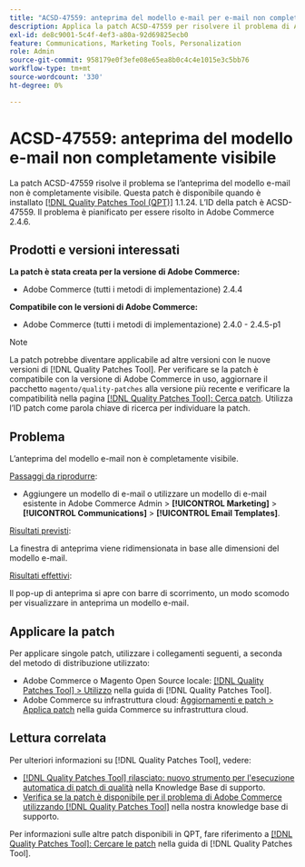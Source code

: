 ```yaml
---
title: "ACSD-47559: anteprima del modello e-mail per e-mail non completamente visibile"
description: Applica la patch ACSD-47559 per risolvere il problema di Adobe Commerce, se l’anteprima del modello e-mail non è completamente visibile.
exl-id: de8c9001-5c4f-4ef3-a80a-92d69825ecb0
feature: Communications, Marketing Tools, Personalization
role: Admin
source-git-commit: 958179e0f3efe08e65ea8b0c4c4e1015e3c5bb76
workflow-type: tm+mt
source-wordcount: '330'
ht-degree: 0%

---
```


# ACSD-47559: anteprima del modello e-mail non completamente visibile

La patch ACSD-47559 risolve il problema se l’anteprima del modello e-mail non è completamente visibile. Questa patch è disponibile quando è installato [[!DNL Quality Patches Tool (QPT)]](https://experienceleague.adobe.com/docs/commerce-knowledge-base/kb/announcements/commerce-announcements/magento-quality-patches-released-new-tool-to-self-serve-quality-patches.html) 1.1.24. L’ID della patch è ACSD-47559. Il problema è pianificato per essere risolto in Adobe Commerce 2.4.6.

## Prodotti e versioni interessati

**La patch è stata creata per la versione di Adobe Commerce:**

* Adobe Commerce (tutti i metodi di implementazione) 2.4.4

**Compatibile con le versioni di Adobe Commerce:**

* Adobe Commerce (tutti i metodi di implementazione) 2.4.0 - 2.4.5-p1

>[!NOTE]
>
>La patch potrebbe diventare applicabile ad altre versioni con le nuove versioni di [!DNL Quality Patches Tool]. Per verificare se la patch è compatibile con la versione di Adobe Commerce in uso, aggiornare il pacchetto `magento/quality-patches` alla versione più recente e verificare la compatibilità nella pagina [[!DNL Quality Patches Tool]: Cerca patch](https://experienceleague.adobe.com/tools/commerce-quality-patches/index.html). Utilizza l’ID patch come parola chiave di ricerca per individuare la patch.

## Problema

L’anteprima del modello e-mail non è completamente visibile.

<u>Passaggi da riprodurre</u>:

* Aggiungere un modello di e-mail o utilizzare un modello di e-mail esistente in Adobe Commerce Admin > **[!UICONTROL Marketing]** > **[!UICONTROL Communications]** > **[!UICONTROL Email Templates]**.

<u>Risultati previsti</u>:

La finestra di anteprima viene ridimensionata in base alle dimensioni del modello e-mail.

<u>Risultati effettivi</u>:

Il pop-up di anteprima si apre con barre di scorrimento, un modo scomodo per visualizzare in anteprima un modello e-mail.

## Applicare la patch

Per applicare singole patch, utilizzare i collegamenti seguenti, a seconda del metodo di distribuzione utilizzato:

* Adobe Commerce o Magento Open Source locale: [[!DNL Quality Patches Tool] > Utilizzo](https://experienceleague.adobe.com/docs/commerce-operations/tools/quality-patches-tool/usage.html) nella guida di [!DNL Quality Patches Tool].
* Adobe Commerce su infrastruttura cloud: [Aggiornamenti e patch > Applica patch](https://experienceleague.adobe.com/docs/commerce-cloud-service/user-guide/develop/upgrade/apply-patches.html) nella guida Commerce su infrastruttura cloud.

## Lettura correlata

Per ulteriori informazioni su [!DNL Quality Patches Tool], vedere:

* [[!DNL Quality Patches Tool] rilasciato: nuovo strumento per l&#39;esecuzione automatica di patch di qualità](/help/announcements/adobe-commerce-announcements/magento-quality-patches-released-new-tool-to-self-serve-quality-patches.md) nella Knowledge Base di supporto.
* [Verifica se la patch è disponibile per il problema di Adobe Commerce utilizzando  [!DNL Quality Patches Tool]](/help/support-tools/patches-available-in-qpt-tool/check-patch-for-magento-issue-with-magento-quality-patches.md) nella nostra knowledge base di supporto.

Per informazioni sulle altre patch disponibili in QPT, fare riferimento a [[!DNL Quality Patches Tool]: Cercare le patch](https://experienceleague.adobe.com/tools/commerce-quality-patches/index.html) nella guida di [!DNL Quality Patches Tool].
